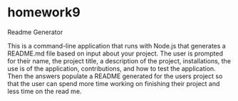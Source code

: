 # homework9
Readme Generator

This is a command-line application that runs with Node.js that generates a README.md file based on input about your project. The user is prompted for their name, the project title, a description of the project, installations, the use is of the application, contributions, and how to test the application. Then the answers populate a README generated for the users project so that the user can spend more time working on finishing their project and less time on the read me.
